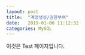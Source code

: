 ```yaml
---
layout: post
title:  "계정생성/권한부여"
date:   2019-01-06 11:12:32
categories: MySQL
---
```



이것은 Test 페이지입니다.